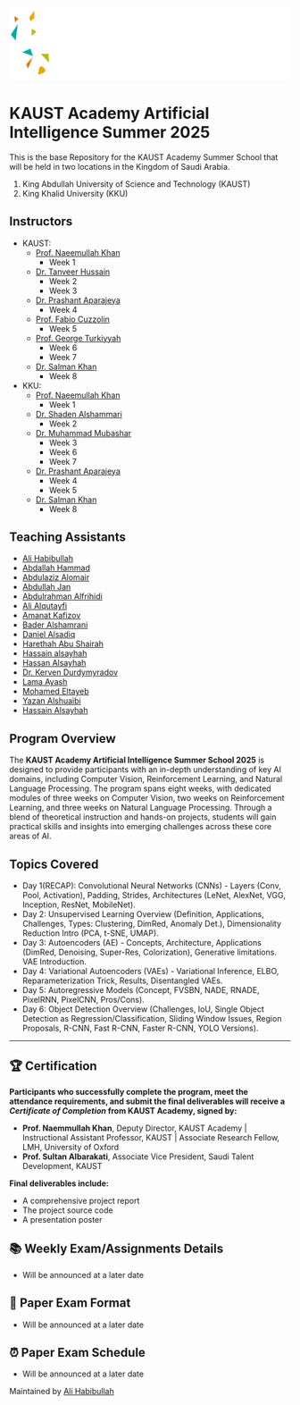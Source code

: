 ![Banner](Logos/Banner.png)
# KAUST Academy Artificial Intelligence Summer 2025

This is the base Repository for the KAUST Academy Summer School that will be held in two locations in the Kingdom of Saudi Arabia.

1. King Abdullah University of Science and Technology (KAUST)
2. King Khalid University (KKU)

## Instructors

- KAUST:
  - [Prof. Naeemullah Khan](https://www.linkedin.com/in/profkhan/?originalSubdomain=sa)
    - Week 1
  - [Dr. Tanveer Hussain](https://www.linkedin.com/in/tinu445/)
    - Week 2
    - Week 3
  - [Dr. Prashant Aparajeya](https://www.linkedin.com/in/prashant-aparajeya/?originalSubdomain=uk)
    - Week 4
  - [Prof. Fabio Cuzzolin](https://www.linkedin.com/in/fabio-cuzzolin/)
    - Week 5
  - [Prof. George Turkiyyah](https://cemse.kaust.edu.sa/profiles/george-turkiyyah)
    - Week 6
    - Week 7
  - [Dr. Salman Khan](https://www.linkedin.com/in/salman-khan-240aab109/?originalSubdomain=uk)
    - Week 8
- KKU:
  - [Prof. Naeemullah Khan](https://www.linkedin.com/in/profkhan/?originalSubdomain=sa)
    - Week 1
  - [Dr. Shaden Alshammari](https://shadealsha.github.io/)
    - Week 2
  - [Dr. Muhammad Mubashar](https://www.linkedin.com/in/muhammad-mubashar-719b05167/)
    - Week 3
    - Week 6
    - Week 7
  - [Dr. Prashant Aparajeya](https://www.linkedin.com/in/prashant-aparajeya/?originalSubdomain=uk)
    - Week 4
    - Week 5
  - [Dr. Salman Khan](https://www.linkedin.com/in/salman-khan-240aab109/?originalSubdomain=uk)
    - Week 8

## Teaching Assistants

- [Ali Habibullah](https://www.linkedin.com/in/ali-habibullah/)
- [Abdallah Hammad](https://www.linkedin.com/in/abdallah-hammad-5059b6298/)
- [Abdulaziz Alomair](https://www.linkedin.com/in/abdulazizom/?originalSubdomain=sa)
- [Abdullah Jan](https://www.linkedin.com/in/abdullah-jan-929694298)
- [Abdulrahman Alfrihidi](https://www.linkedin.com/in/abdulrahman-alfrihidi-0243a528a/)
- [Ali Alqutayfi](https://www.linkedin.com/in/ali-alqutayfi)
- [Amanat Kafizov](https://www.linkedin.com/in/amanat-kafizov-649b75174/?locale=en_US)
- [Bader Alshamrani](https://www.linkedin.com/in/bader-alshamrani-49a04a245/?originalSubdomain=sa)
- [Daniel Alsadiq](https://www.linkedin.com/in/daniel-alsadiq/?originalSubdomain=sa)
- [Harethah Abu Shairah](https://www.linkedin.com/in/harethahmo/)
- [Hassain alsayhah](https://www.linkedin.com/in/hassain-alsayhah/?originalSubdomain=sa)
- [Hassan Alsayhah](https://www.linkedin.com/in/hassan-alsayhah-28a83a251/?originalSubdomain=sa)
- [Dr. Kerven Durdymyradov](https://www.linkedin.com/in/kerven-durdymyradov/)
- [Lama Ayash](https://www.linkedin.com/in/lama-ayash-9b9383224/?originalSubdomain=sa)
- [Mohamed Eltayeb](https://www.linkedin.com/in/mohammad2012191/?originalSubdomain=sa)
- [Yazan Alshuaibi](https://www.linkedin.com/in/yazenalshaebi/)
- [Hassain Alsayhah](https://www.linkedin.com/in/hassain-alsayhah)

## Program Overview

The **KAUST Academy Artificial Intelligence Summer School 2025** is designed to provide participants with an in-depth understanding of key AI domains, including Computer Vision, Reinforcement Learning, and Natural Language Processing. The program spans eight weeks, with dedicated modules of three weeks on Computer Vision, two weeks on Reinforcement Learning, and three weeks on Natural Language Processing. Through a blend of theoretical instruction and hands-on projects, students will gain practical skills and insights into emerging challenges across these core areas of AI.

## Topics Covered

- Day 1(RECAP): Convolutional Neural Networks (CNNs) - Layers (Conv, Pool, Activation), Padding, Strides, Architectures (LeNet, AlexNet, VGG, Inception, ResNet, MobileNet).
- Day 2: Unsupervised Learning Overview (Definition, Applications, Challenges, Types: Clustering, DimRed, Anomaly Det.), Dimensionality Reduction Intro (PCA, t-SNE, UMAP).
- Day 3: Autoencoders (AE) - Concepts, Architecture, Applications (DimRed, Denoising, Super-Res, Colorization), Generative limitations. VAE Introduction.
- Day 4: Variational Autoencoders (VAEs) - Variational Inference, ELBO, Reparameterization Trick, Results, Disentangled VAEs.
- Day 5: Autoregressive Models (Concept, FVSBN, NADE, RNADE, PixelRNN, PixelCNN, Pros/Cons).
- Day 6: Object Detection Overview (Challenges, IoU, Single Object Detection as Regression/Classification, Sliding Window Issues, Region Proposals, R-CNN, Fast R-CNN, Faster R-CNN, YOLO Versions).

---

## 🏆 Certification

**Participants who successfully complete the program, meet the attendance requirements, and submit the final deliverables will receive a *Certificate of Completion* from KAUST Academy, signed by:**

- **Prof. Naemmullah Khan**, Deputy Director, KAUST Academy | Instructional Assistant Professor, KAUST | Associate Research Fellow, LMH, University of Oxford
- **Prof. Sultan Albarakati**, Associate Vice President, Saudi Talent Development, KAUST

**Final deliverables include:**

- A comprehensive project report
- The project source code
- A presentation poster

## 📚 Weekly Exam/Assignments Details

- Will be announced at a later date

## 📝 Paper Exam Format  

- Will be announced at a later date

## ⏰ Paper Exam Schedule  

- Will be announced at a later date

Maintained by [Ali Habibullah](https://www.linkedin.com/in/ali-habibullah/)
